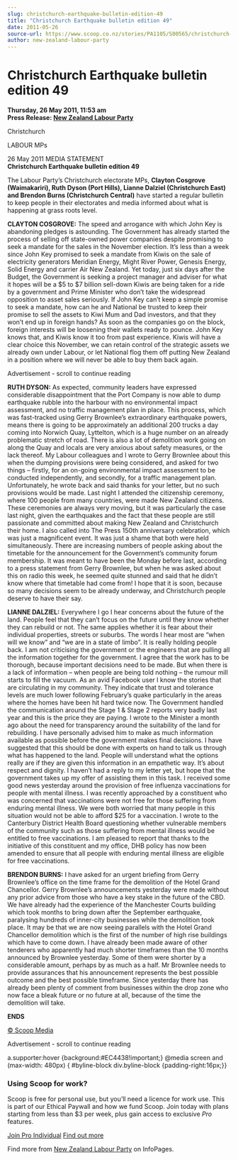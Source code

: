 ```yaml
---
slug: christchurch-earthquake-bulletin-edition-49
title: "Christchurch Earthquake bulletin edition 49"
date: 2011-05-26
source-url: https://www.scoop.co.nz/stories/PA1105/S00565/christchurch-earthquake-bulletin-edition-49.htm
author: new-zealand-labour-party
---
```

Christchurch Earthquake bulletin edition 49
===========================================

**Thursday, 26 May 2011, 11:53 am**  
**Press Release: [New Zealand Labour Party](https://info.scoop.co.nz/New_Zealand_Labour_Party)**

Christchurch

LABOUR MPs

26 May 2011 MEDIA STATEMENT  
**Christchurch Earthquake bulletin edition 49**

The Labour Party’s Christchurch electorate MPs, **Clayton Cosgrove (Waimakariri), Ruth Dyson (Port Hills), Lianne Dalziel (Christchurch East) and Brendon Burns (Christchurch Central)** have started a regular bulletin to keep people in their electorates and media informed about what is happening at grass roots level.

**CLAYTON COSGROVE:** The speed and arrogance with which John Key is abandoning pledges is astounding. The Government has already started the process of selling off state-owned power companies despite promising to seek a mandate for the sales in the November election. It’s less than a week since John Key promised to seek a mandate from Kiwis on the sale of electricity generators Meridian Energy, Might River Power, Genesis Energy, Solid Energy and carrier Air New Zealand. Yet today, just six days after the Budget, the Government is seeking a project manager and adviser for what it hopes will be a $5 to $7 billion sell-down Kiwis are being taken for a ride by a government and Prime Minister who don’t take the widespread opposition to asset sales seriously. If John Key can’t keep a simple promise to seek a mandate, how can he and National be trusted to keep their promise to sell the assets to Kiwi Mum and Dad investors, and that they won’t end up in foreign hands? As soon as the companies go on the block, foreign interests will be loosening their wallets ready to pounce. John Key knows that, and Kiwis know it too from past experience. Kiwis will have a clear choice this November, we can retain control of the strategic assets we already own under Labour, or let National flog them off putting New Zealand in a position where we will never be able to buy them back again.

Advertisement - scroll to continue reading





**RUTH DYSON:** As expected, community leaders have expressed considerable disappointment that the Port Company is now able to dump earthquake rubble into the harbour with no environmental impact assessment, and no traffic management plan in place. This process, which was fast-tracked using Gerry Brownlee’s extraordinary earthquake powers, means there is going to be approximately an additional 200 trucks a day coming into Norwich Quay, Lyttelton, which is a huge number on an already problematic stretch of road. There is also a lot of demolition work going on along the Quay and locals are very anxious about safety measures, or the lack thereof. My Labour colleagues and I wrote to Gerry Brownlee about this when the dumping provisions were being considered, and asked for two things – firstly, for an on-going environmental impact assessment to be conducted independently, and secondly, for a traffic management plan. Unfortunately, he wrote back and said thanks for your letter, but no such provisions would be made. Last night I attended the citizenship ceremony, where 100 people from many countries, were made New Zealand citizens. These ceremonies are always very moving, but it was particularly the case last night, given the earthquakes and the fact that these people are still passionate and committed about making New Zealand and Christchurch their home. I also called into The Press 150th anniversary celebration, which was just a magnificent event. It was just a shame that both were held simultaneously. There are increasing numbers of people asking about the timetable for the announcement for the Government’s community forum membership. It was meant to have been the Monday before last, according to a press statement from Gerry Brownlee, but when he was asked about this on radio this week, he seemed quite stunned and said that he didn’t know where that timetable had come from! I hope that it is soon, because so many decisions seem to be already underway, and Christchurch people deserve to have their say.

**LIANNE DALZIEL:** Everywhere I go I hear concerns about the future of the land. People feel that they can’t focus on the future until they know whether they can rebuild or not. The same applies whether it is fear about their individual properties, streets or suburbs. The words I hear most are “when will we know” and “we are in a state of limbo”. It is really holding people back. I am not criticising the government or the engineers that are pulling all the information together for the government. I agree that the work has to be thorough, because important decisions need to be made. But when there is a lack of information – when people are being told nothing – the rumour mill starts to fill the vacuum. As an avid Facebook user I know the stories that are circulating in my community. They indicate that trust and tolerance levels are much lower following February’s quake particularly in the areas where the homes have been hit hard twice now. The Government handled the communication around the Stage 1 & Stage 2 reports very badly last year and this is the price they are paying. I wrote to the Minister a month ago about the need for transparency around the suitability of the land for rebuilding. I have personally advised him to make as much information available as possible before the government makes final decisions. I have suggested that this should be done with experts on hand to talk us through what has happened to the land. People will understand what the options really are if they are given this information in an empathetic way. It’s about respect and dignity. I haven’t had a reply to my letter yet, but hope that the government takes up my offer of assisting them in this task. I received some good news yesterday around the provision of free influenza vaccinations for people with mental illness. I was recently approached by a constituent who was concerned that vaccinations were not free for those suffering from enduring mental illness. We were both worried that many people in this situation would not be able to afford $25 for a vaccination. I wrote to the Canterbury District Health Board questioning whether vulnerable members of the community such as those suffering from mental illness would be entitled to free vaccinations. I am pleased to report that thanks to the initiative of this constituent and my office, DHB policy has now been amended to ensure that all people with enduring mental illness are eligible for free vaccinations.

**BRENDON BURNS:** I have asked for an urgent briefing from Gerry Brownlee’s office on the time frame for the demolition of the Hotel Grand Chancellor. Gerry Brownlee’s announcements yesterday were made without any prior advice from those who have a key stake in the future of the CBD. We have already had the experience of the Manchester Courts building which took months to bring down after the September earthquake, paralysing hundreds of inner-city businesses while the demolition took place. It may be that we are now seeing parallels with the Hotel Grand Chancellor demolition which is the first of the number of high rise buildings which have to come down. I have already been made aware of other tenderers who apparently had much shorter timeframes than the 10 months announced by Brownlee yesterday. Some of them were shorter by a considerable amount, perhaps by as much as a half. Mr Brownlee needs to provide assurances that his announcement represents the best possible outcome and the best possible timeframe. Since yesterday there has already been plenty of comment from businesses within the drop zone who now face a bleak future or no future at all, because of the time the demolition will take.

**ENDS**

[© Scoop Media](http://www.scoop.co.nz/about/terms.html)  

Advertisement - scroll to continue reading



a.supporter:hover {background:#EC4438!important;} @media screen and (max-width: 480px) { #byline-block div.byline-block {padding-right:16px;}}

### Using Scoop for work?

Scoop is free for personal use, but you’ll need a licence for work use. This is part of our Ethical Paywall and how we fund Scoop. Join today with plans starting from less than $3 per week, plus gain access to exclusive _Pro_ features.  
  
[Join Pro Individual](https://pro.scoop.co.nz/Individual/?from=ProIn24) [Find out more](https://pro.scoop.co.nz/using-scoop-for-work/?from=ProIn24)

Find more from [New Zealand Labour Party](https://info.scoop.co.nz/New_Zealand_Labour_Party) on InfoPages.